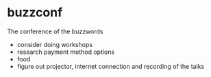 # buzzconf
The conference of the buzzwords


* consider doing workshops
* research payment method options
* food
* figure out projector, internet connection and recording of the talks

